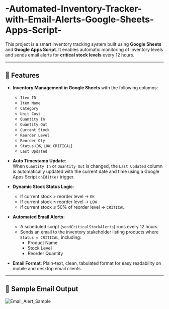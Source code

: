 # -Automated-Inventory-Tracker-with-Email-Alerts-Google-Sheets-Apps-Script-

This project is a smart inventory tracking system built using **Google Sheets** and **Google Apps Script**. It enables automatic monitoring of inventory levels and sends email alerts for **critical stock levels** every 12 hours.

---

## 🚀 Features

- **Inventory Management in Google Sheets** with the following columns:
  - `Item ID`
  - `Item Name`
  - `Category`
  - `Unit Cost`
  - `Quantity In`
  - `Quantity Out`
  - `Current Stock`
  - `Reorder Level`
  - `Reorder Qty`
  - `Status` (`OK`, `LOW`, `CRITICAL`)
  - `Last Updated`

- **Auto Timestamp Update**:  
  When `Quantity In` or `Quantity Out` is changed, the `Last Updated` column is automatically updated with the current date and time using a Google Apps Script `onEdit(e)` trigger.

- **Dynamic Stock Status Logic**:
  - If current stock > reorder level → `OK`
  - If current stock ≤ reorder level → `LOW`
  - If current stock ≤ 50% of reorder level → `CRITICAL`

- **Automated Email Alerts**:
  - A scheduled script (`sendCriticalStockAlerts`) runs every 12 hours
  - Sends an email to the inventory stakeholder listing products where `Status = CRITICAL`, including:
    - Product Name
    - Stock Level
    - Reorder Quantity

- **Email Format**:
  Plain-text, clean, tabulated format for easy readability on mobile and desktop email clients.

---

## 📧 Sample Email Output
![Email_Alert_Sample](https://github.com/user-attachments/assets/39aa0d22-ed95-4351-ae9e-cc749af51a8a)



